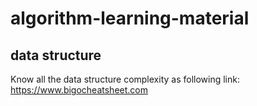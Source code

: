 # algorithm-learning-material

## data structure
Know all the data structure complexity as following link:
https://www.bigocheatsheet.com
